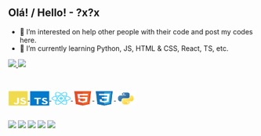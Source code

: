## Olá! / Hello! - ?x?x


- 👀 I’m interested on help other people with their code and post my codes here. 
- 🌱 I’m currently learning Python, JS, HTML & CSS, React, TS, etc.

 <div>
  <a href="https://github.com/otaviorzx">
  <img height="180em" src="https://github-readme-stats.vercel.app/api?username=otaviorzx&show_icons=true&theme=github_dark&include_all_commits=true&count_private=true"/>
  <img height="180em" src="https://github-readme-stats.vercel.app/api/top-langs/?username=otaviorzx&layout=compact&langs_count=7&theme=github_dark"/>
</div>
  
  ##
  
<div style="display: inline_block"><br>
  <img align="center" alt="X-Js" height="30" width="40" src="https://raw.githubusercontent.com/devicons/devicon/master/icons/javascript/javascript-plain.svg">
  <img align="center" alt="X-Ts" height="30" width="40" src="https://raw.githubusercontent.com/devicons/devicon/master/icons/typescript/typescript-plain.svg">
  <img align="center" alt="X-React" height="30" width="40" src="https://raw.githubusercontent.com/devicons/devicon/master/icons/react/react-original.svg">
  <img align="center" alt="X-HTML" height="30" width="40" src="https://raw.githubusercontent.com/devicons/devicon/master/icons/html5/html5-original.svg">
  <img align="center" alt="X-CSS" height="30" width="40" src="https://raw.githubusercontent.com/devicons/devicon/master/icons/css3/css3-original.svg">
  <img align="center" alt="X-Python" height="30" width="40" src="https://raw.githubusercontent.com/devicons/devicon/master/icons/python/python-original.svg">
</div>
  
  ##
  
  <div> 
  <a href="https://discord.gg/pDbY76q8Qf" target="_blank"><img src="https://img.shields.io/badge/Discord-7289DA?style=for-the-badge&logo=discord&logoColor=white" target="_blank"></a> 
  <a href = "otaviopavoni0@gmail.com"><img src="https://img.shields.io/badge/-Gmail-%23333?style=for-the-badge&logo=gmail&logoColor=white" target="_blank"></a>
  <a href = "https://t.me/otaviorzx"><img src=https://img.shields.io/badge/Telegram-2CA5E0?style=for-the-badge&logo=telegram&logoColor=white" target="_blank"></a>
  <a href = "https://wa.me/5514991783263"><img src=https://img.shields.io/badge/WhatsApp-25D366?style=for-the-badge&logo=whatsapp&logoColor=white" target="_blank"></a>
  <a href = "https://www.reddit.com/user/otaviorzx"><img src=https://img.shields.io/badge/Reddit-FF4500?style=for-the-badge&logo=reddit&logoColor=white" target="_blank"></a>
   

 
</div>
